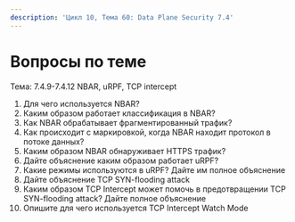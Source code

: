 ```yaml
---
description: 'Цикл 10, Тема 60: Data Plane Security 7.4'
---
```


# Вопросы по теме

Тема: 7.4.9-7.4.12 NBAR, uRPF, TCP intercept

1. Для чего используется NBAR?  
2. Каким образом работает классификация в NBAR?  
3. Как NBAR обрабатывает фрагментированный трафик?  
4. Как происходит с маркировкой, когда NBAR находит протокол в потоке данных?  
5. Каким образом NBAR обнаруживает HTTPS трафик?  
6. Дайте объяснение каким образом работает uRPF?  
7. Какие режимы используются в uRPF? Дайте им полное объяснение  
8. Дайте объяснение TCP SYN-flooding attack  
9. Каким образом TCP Intercept может помочь в предотвращении TCP SYN-flooding attack? Дайте полное объяснение  
10. Опишите для чего используется TCP Intercept Watch Mode

